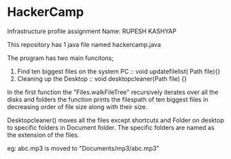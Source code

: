 # HackerCamp
Infrastructure profile assignment
Name: RUPESH KASHYAP


This repository has 1 java file named hackercamp.java

The program has two main funcitons;
1. Find ten biggest files on the system PC ::  void updatefilelist( Path file){}
2. Cleaning up the Desktop :: void desktopcleaner(Path file) {}

In the first function the "Files.walkFileTree" recursively iterates over all the disks and folders
the function prints the filespath of ten biggest files in decreasing order of file size along with their size.

Desktopcleaner() moves all the files except shortcuts and Folder on desktop to specific folders in
Document folder. The specific folders are named as the extension of the files. 

eg: abc.mp3 is moved to "Documents/mp3/abc.mp3"


